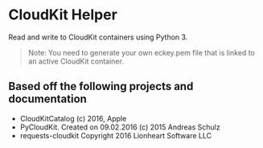 # CloudKit Helper #

Read and write to CloudKit containers using Python 3.

> Note: You need to generate your own eckey.pem file that is linked to an active CloudKit container.

## Based off the following projects and documentation
- CloudKitCatalog (c) 2016, Apple
- PyCloudKit. Created on 09.02.2016  (c) 2015 Andreas Schulz
- requests-cloudkit Copyright 2016 Lionheart Software LLC
